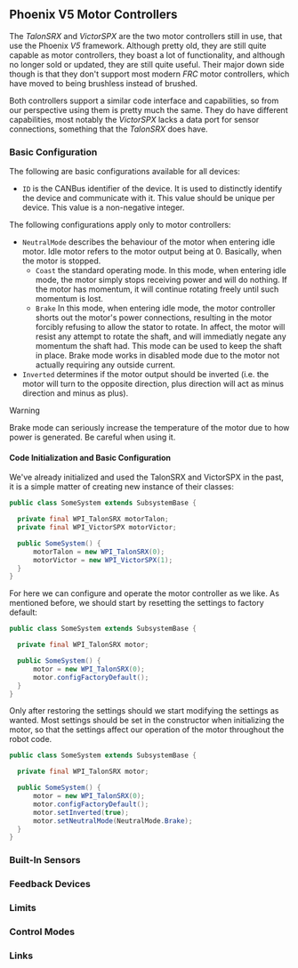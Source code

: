 
## Phoenix V5 Motor Controllers

The _TalonSRX_ and _VictorSPX_ are the two motor controllers still in use, that use the Phoenix _V5_ framework. 
Although pretty old, they are still quite capable as motor controllers, they boast a lot of functionality, and although no longer sold or updated, they are still quite useful. Their major down side though is that they don't support most modern _FRC_ motor controllers, which have moved to being brushless instead of brushed.

Both controllers support a similar code interface and capabilities, so from our perspective using them is pretty much the same. They do have different capabilities, most notably the _VictorSPX_ lacks a data port for sensor connections, something that the _TalonSRX_ does have.

### Basic Configuration

The following are basic configurations available for all devices:
- `ID` is the CANBus identifier of the device. It is used to distinctly identify the device and communicate with it. This value should be unique per device. This value is a non-negative integer.

The following configurations apply only to motor controllers:
- `NeutralMode` describes the behaviour of the motor when entering idle motor. Idle motor refers to the motor output being at 0. Basically, when the motor is stopped. 
  - `Coast` the standard operating mode. In this mode, when entering idle mode, the motor simply stops receiving power and will do nothing. If the motor has momentum, it will continue rotating freely until such momentum is lost.
  - `Brake` In this mode, when entering idle mode, the motor controller shorts out the motor's power connections, resulting in the motor forcibly refusing to allow the stator to rotate. In affect, the motor will resist any attempt to rotate the shaft, and will immediatly negate any momentum the shaft had. This mode can be used to keep the shaft in place. Brake mode works in disabled mode due to the motor not actually requiring any outside current.
- `Inverted` determines if the motor output should be inverted (i.e. the motor will turn to the opposite direction, plus direction will act as minus direction and minus as plus).

> [!WARNING]
> Brake mode can seriously increase the temperature of the motor due to how power is generated. Be careful when using it.

#### Code Initialization and Basic Configuration

We've already initialized and used the TalonSRX and VictorSPX in the past, it is a simple matter of creating new instance of their classes:
```java
public class SomeSystem extends SubsystemBase {

  private final WPI_TalonSRX motorTalon;
  private final WPI_VictorSPX motorVictor;

  public SomeSystem() {
      motorTalon = new WPI_TalonSRX(0);
      motorVictor = new WPI_VictorSPX(1);
  }
}
```

For here we can configure and operate the motor controller as we like. As mentioned before, we should start by resetting the settings to factory default:
```java
public class SomeSystem extends SubsystemBase {

  private final WPI_TalonSRX motor;

  public SomeSystem() {
      motor = new WPI_TalonSRX(0);
      motor.configFactoryDefault();
  }
}
```

Only after restoring the settings should we start modifying the settings as wanted. Most settings should be set in the constructor when initializing the motor, so that the settings affect our operation of the motor throughout the robot code.
```java
public class SomeSystem extends SubsystemBase {

  private final WPI_TalonSRX motor;

  public SomeSystem() {
      motor = new WPI_TalonSRX(0);
      motor.configFactoryDefault();
      motor.setInverted(true);
      motor.setNeutralMode(NeutralMode.Brake);
  }
}
```

### Built-In Sensors

### Feedback Devices

### Limits

### Control Modes

### Links
